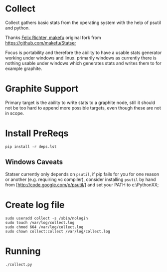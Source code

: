 # Collect
Collect gathers basic stats from the operating system with the help of psutil
and python.

Thanks [Felix Richter, makefu](https://github.com/makefu/) original fork from https://github.com/makefu/Statser

Focus is portability and therefore the ability to have a usable stats generator
working under windows and linux. primarily windows as currently there is
nothing usable under windows which generates stats and writes them to for
example graphite.

# Graphite Support
Primary target is the ability to write stats to a graphite node, still it
should not be too hard to append more possible targets, even though these are
not in scope.

# Install PreReqs
    pip install -r deps.lst

## Windows Caveats
Statser currently only depends on `psutil`, if pip fails for you for one reason or another (e.g. requiring vc compiler),
consider installing `psutil` by hand from [http://code.google.com/p/psutil/] and set your PATH to c:\\PythonXX\;

# Create log file
	sudo useradd collect -s /sbin/nologin
	sudo touch /var/log/collect.log
	sudo chmod 664 /var/log/collect.log
	sudo chown collect:collect /var/log/collect.log

# Running
	./collect.py
